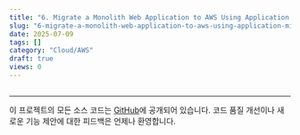 ```yaml
---
title: "6. Migrate a Monolith Web Application to AWS Using Application Migration Service (한국어)"
slug: "6-migrate-a-monolith-web-application-to-aws-using-application-migration-service-한국어"
date: 2025-07-09
tags: []
category: "Cloud/AWS"
draft: true
views: 0
---
```

## 

---
이 프로젝트의 모든 소스 코드는 [GitHub]()에 공개되어 있습니다. 코드 품질 개선이나 새로운 기능 제안에 대한 피드백은 언제나 환영합니다.
